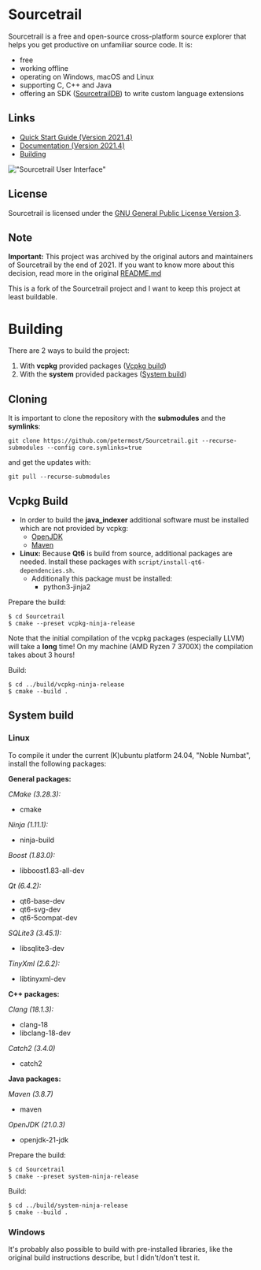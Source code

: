 # Sourcetrail

Sourcetrail is a free and open-source cross-platform source explorer that helps you get productive on unfamiliar source code. It is:
* free
* working offline
* operating on Windows, macOS and Linux
* supporting C, C++ and Java
* offering an SDK ([SourcetrailDB](https://github.com/CoatiSoftware/SourcetrailDB)) to write custom language extensions



## __Links__
* [Quick Start Guide (Version 2021.4)](DOCUMENTATION.md#getting-started)
* [Documentation (Version 2021.4)](DOCUMENTATION.md)
* [Building](#building)

!["Sourcetrail User Interface"](docs/readme/user_interface.png "Sourcetrail User Interface")



## License

Sourcetrail is licensed under the [GNU General Public License Version 3](LICENSE.txt).

## Note

__Important:__ This project was archived by the original autors and maintainers of Sourcetrail by the end of 2021. If you want to know more about this decision, read more in the original [README.md](unused_coati_software_files/README.md)

This is a fork of the Sourcetrail project and I want to keep this project at least buildable. 

# Building

There are 2 ways to build the project:
1. With **vcpkg** provided packages ([Vcpkg build](#vcpkg-build))
2. With the **system** provided packages ([System build](#system-build))

## Cloning

It is important to clone the repository with the **submodules** and the **symlinks**:
```
git clone https://github.com/petermost/Sourcetrail.git --recurse-submodules --config core.symlinks=true
```
and get the updates with:
```
git pull --recurse-submodules
```



## Vcpkg Build

* In order to build the **java_indexer** additional software must be installed which are not provided by vcpkg:
    * [OpenJDK](https://jdk.java.net/)
    * [Maven](https://maven.apache.org/)
* **Linux:** Because **Qt6** is build from source, additional packages are needed. Install these packages with `script/install-qt6-dependencies.sh`.
    * Additionally this package must be installed:
        * python3-jinja2

Prepare the build:
```
$ cd Sourcetrail
$ cmake --preset vcpkg-ninja-release
```
Note that the initial compilation of the vcpkg packages (especially LLVM) will take a **long** time! On my machine (AMD Ryzen 7 3700X) the compilation takes about 3 hours!

Build:
```
$ cd ../build/vcpkg-ninja-release
$ cmake --build .
```



## System build

### Linux

To compile it under the current (K)ubuntu platform 24.04, "Noble Numbat", install the following packages:

**General packages:**

*CMake (3.28.3):*
* cmake

*Ninja (1.11.1):*
* ninja-build

*Boost (1.83.0):*
* libboost1.83-all-dev

*Qt (6.4.2):*
* qt6-base-dev
* qt6-svg-dev
* qt6-5compat-dev

*SQLite3 (3.45.1):*
* libsqlite3-dev

*TinyXml (2.6.2):*
* libtinyxml-dev

**C++ packages:**

*Clang (18.1.3):*
* clang-18
* libclang-18-dev

*Catch2 (3.4.0)*
* catch2

**Java packages:**

*Maven (3.8.7)*
* maven

*OpenJDK (21.0.3)*
* openjdk-21-jdk

Prepare the build:
```
$ cd Sourcetrail
$ cmake --preset system-ninja-release
```

Build:
```
$ cd ../build/system-ninja-release
$ cmake --build .
```

### Windows
It's probably also possible to build with pre-installed libraries, like the original build instructions describe, but I didn't/don't test it.

